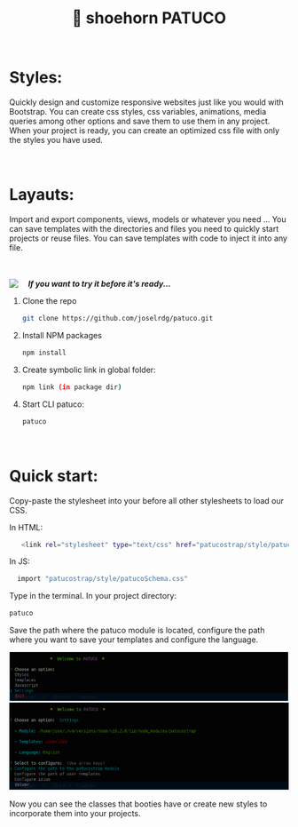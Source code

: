 <h1 align="center">💉 shoehorn PATUCO   </h1>

#  <br>Styles:

Quickly design and customize responsive websites just like you would with Bootstrap.
You can create css styles, css variables, animations, media queries among other options and save them to use them in any project.
When your project is ready, you can create an optimized css file with only the styles you have used.

# <br>Layauts:

Import and export components, views, models or whatever you need ...
You can save templates with the directories and files you need to quickly start projects or reuse files.
You can save templates with code to inject it into any file.


<br><br><img align="left" src="https://media.giphy.com/media/ObNTw8Uzwy6KQ/giphy.gif" width="30px">&nbsp;***If you want to try it before it's ready...***


1. Clone the repo
   ```sh
   git clone https://github.com/joselrdg/patuco.git
   ```
2. Install NPM packages
   ```sh
   npm install
   ```
3. Create symbolic link in global folder:
   ```sh
   npm link (in package dir)
    ```
3. Start CLI patuco:
   ```sh
   patuco


# <br>Quick start:
Copy-paste the stylesheet <link> into your <head> before all other stylesheets to load our CSS.

   In HTML:
 ```sh
    <link rel="stylesheet" type="text/css" href="patucostrap/style/patucoSchema.css" media="screen" />
   ```
In JS:
 ```sh
   import "patucostrap/style/patucoSchema.css"
   ```


Type in the terminal. In your project directory:
   ```sh
   patuco
   ``` 
  
Save the path where the patuco module is located, configure the path where you want to save your templates and configure the language.

![ScreenShot CarePet](./screenShot/settings.png)
![ScreenShot CarePet](./screenShot/settings2.png)

Now you can see the classes that booties have or create new styles to incorporate them into your projects.
